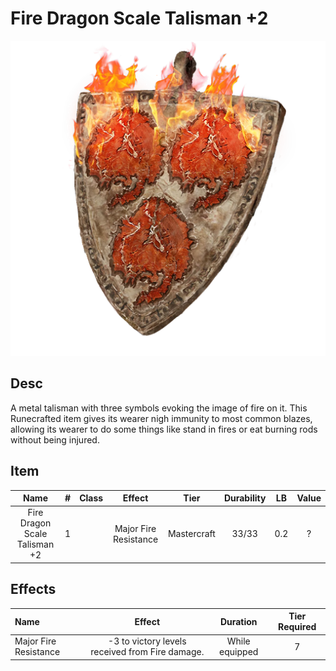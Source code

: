# Fire Dragon Scale Talisman +2

![Copyrighted Image](FireDragonScaleTalisman+2.png)

## Desc

A metal talisman with three symbols evoking the image of fire on it. This Runecrafted item gives its wearer nigh immunity to most common blazes, allowing its wearer to do some things like stand in fires or eat burning rods without being injured.

## Item

|             Name             | # | Class |        Effect        |    Tier    | Durability | LB | Value |
| :---------------------------: | :-: | :---: | :-------------------: | :---------: | :--------: | :-: | :---: |
| Fire Dragon Scale Talisman +2 | 1 |      | Major Fire Resistance | Mastercraft |   33/33   | 0.2 |   ?   |

## Effects

| Name | Effect | Duration | Tier Required |
| :--- | :----: | :------: | :-----------: |
| Major Fire Resistance | -3 to victory levels received from Fire damage. | While equipped | 7 |
